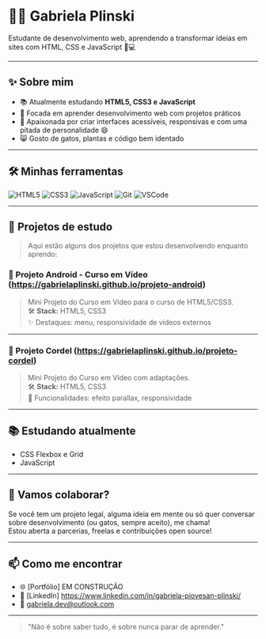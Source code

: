 # 👩‍💻 Gabriela Plinski  
Estudante de desenvolvimento web, aprendendo a transformar ideias em sites com HTML, CSS e JavaScript 🌱💻

---

## ✨ Sobre mim

- 📚 Atualmente estudando **HTML5, CSS3 e JavaScript**
- 🎯 Focada em aprender desenvolvimento web com projetos práticos
- 🎨 Apaixonada por criar interfaces acessíveis, responsivas e com uma pitada de personalidade 😄
- 😸 Gosto de gatos, plantas e código bem identado

---

## 🛠️ Minhas ferramentas

![HTML5](https://img.shields.io/badge/-HTML5-E34F26?style=flat&logo=html5&logoColor=white)
![CSS3](https://img.shields.io/badge/-CSS3-1572B6?style=flat&logo=css3&logoColor=white)
![JavaScript](https://img.shields.io/badge/-JavaScript-F7DF1E?style=flat&logo=javascript&logoColor=black)
![Git](https://img.shields.io/badge/-Git-F05032?style=flat&logo=git&logoColor=white)
![VSCode](https://img.shields.io/badge/-VSCode-007ACC?style=flat&logo=visual-studio-code&logoColor=white)

---

## 🚧 Projetos de estudo

> Aqui estão alguns dos projetos que estou desenvolvendo enquanto aprendo:

### 🔗 Projeto Android - Curso em Vídeo (https://gabrielaplinski.github.io/projeto-android)
> Mini Projeto do Curso em Vídeo para o curso de HTML5/CSS3.  
> 🛠️ **Stack:** HTML5, CSS3  
> ✨ Destaques: menu, responsividade de vídeos externos  

---

### 🔗 Projeto Cordel (https://gabrielaplinski.github.io/projeto-cordel)
> Mini Projeto do Curso em Vídeo com adaptações.  
> 🛠️ **Stack:** HTML5, CSS3   
> 🧩 Funcionalidades: efeito parallax, responsividade  

---

## 📚 Estudando atualmente

- CSS Flexbox e Grid
- JavaScript

---


## 🤝 Vamos colaborar?

Se você tem um projeto legal, alguma ideia em mente ou só quer conversar sobre desenvolvimento (ou gatos, sempre aceito), me chama!  
Estou aberta a parcerias, freelas e contribuições open source!

---

## 📫 Como me encontrar

- 🌐 [Portfólio] EM CONSTRUÇÃO
- 💼 [LinkedIn] https://www.linkedin.com/in/gabriela-piovesan-plinski/
- 📧 gabriela.dev@outlook.com

---

> "Não é sobre saber tudo, é sobre nunca parar de aprender."  
